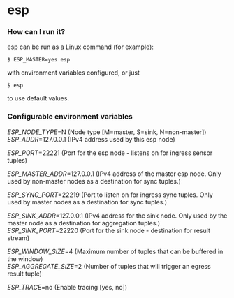 # esp


### How can I run it? ###
esp can be run as a Linux command (for example):     

``` $ ESP_MASTER=yes esp ```    

with environment variables configured, or just   

``` $ esp ```   

to use default values.   


### Configurable environment variables ###

*ESP_NODE_TYPE*=N (Node type [M=master, S=sink, N=non-master])   
*ESP_ADDR*=127.0.0.1 (IPv4 address used by this esp node)    

*ESP_PORT*=22221 (Port for the esp node - listens on for ingress sensor tuples)    

*ESP_MASTER_ADDR*=127.0.0.1 (IPv4 address of the master esp node.  Only used by non-master nodes as a destination for sync tuples.)    

*ESP_SYNC_PORT*=22219 (Port to listen on for ingress sync tuples.  Only used by master nodes as a destination for sync tuples.)    

*ESP_SINK_ADDR*=127.0.0.1 (IPv4 address for the sink node.  Only used by the master node as a destination for aggregation tuples.)   
*ESP_SINK_PORT*=22220 (Port for the sink node - destination for result stream)   

*ESP_WINDOW_SIZE*=4 (Maximum number of tuples that can be buffered in the window)   
*ESP_AGGREGATE_SIZE*=2 (Number of tuples that will trigger an egress result tuple)    

*ESP_TRACE*=no (Enable tracing [yes, no])
